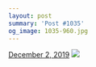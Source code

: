 ```yaml
---
layout: post
summary: 'Post #1035'
og_image: 1035-960.jpg
---
```


<p>
  <time>
    <a href="/1035">December 2, 2019</a>
  </time>
  <a href="/1035">
    <img src="{{ site.assets_url }}/1035-480.jpg" srcset="{{ site.assets_url }}/1035-240.jpg 240w, {{ site.assets_url }}/1035-480.jpg 480w, {{ site.assets_url }}/1035-720.jpg 720w, {{ site.assets_url }}/1035-960.jpg 960w" sizes="(min-width: 700px) 50vw, calc(100vw - 2rem)" />
  </a>
</p>
